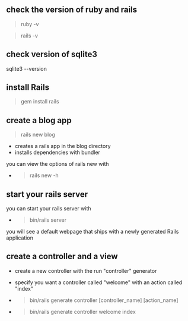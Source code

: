 ## check the version of ruby and rails

>ruby -v

>rails -v

## check version of sqlite3

sqlite3 --version

## install Rails

>gem install rails

## create a blog app

>rails new blog

  * creates a rails app in the blog directory
  * installs dependencies with bundler

you can view the options of rails new with

  * > rails new -h

## start your rails server

  you can start your rails server with

  * >bin/rails server

  you will see a default webpage that ships with a newly generated Rails application

## create a controller and a view

  * create a new controller with the run "controller" generator

  * specify you want a controller called "welcome" with an action called "index"

  * >bin/rails generate controller [controller_name] [action_name]

  * >bin/rails generate controller welcome index

